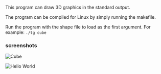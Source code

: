 This program can draw 3D graphics in the standard output.

The program can be compiled for Linux by simply running the makefile.

Run the program with the shape file to load as the first argument. For example:
`./tg cube`

<h3>screenshots</h3>

![Cube](https://i.imgur.com/CZL83lM.gif)

![Hello World](https://i.imgur.com/rogVL7e.gif)